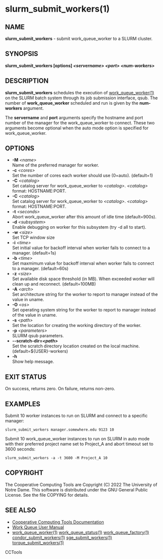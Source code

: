 






















# slurm_submit_workers(1)

## NAME
**slurm_submit_workers** - submit work_queue_worker to a SLURM cluster.

## SYNOPSIS
**slurm_submit_workers [options] _&lt;servername&gt;_ _&lt;port&gt;_ _&lt;num-workers&gt;_**

## DESCRIPTION
**slurm_submit_workers** schedules the execution of [work_queue_worker(1)](work_queue_worker.md)
on the SLURM batch system through its job submission interface, qsub.
The number of **work_queue_worker** scheduled and run is given by the **num-workers**
argument.

The **servername** and **port** arguments specify the hostname and port number of the
manager for the work_queue_worker to connect. These two arguments become optional when the
auto mode option is specified for work_queue_worker.

## OPTIONS

- **-M** _&lt;name&gt;_<br />Name of the preferred manager for worker.
- **-c** _&lt;cores&gt;_<br />Set the number of cores each worker should use (0=auto). (default=1)
- **-C** _&lt;catalog&gt;_<br />Set catalog server for work_queue_worker to _&lt;catalog&gt;_. _&lt;catalog&gt;_ format: HOSTNAME:PORT.
- **-C** _&lt;catalog&gt;_<br />Set catalog server for work_queue_worker to _&lt;catalog&gt;_. _&lt;catalog&gt;_ format: HOSTNAME:PORT.
- **-t** _&lt;seconds&gt;_<br />Abort work_queue_worker after this amount of idle time (default=900s).
- **-d** _&lt;subsystem&gt;_<br />Enable debugging on worker for this subsystem (try -d all to start).
- **-w** _&lt;size&gt;_<br />Set TCP window size
- **-i** _&lt;time&gt;_<br />Set initial value for backoff interval when worker fails to connect to a manager. (default=1s)
- **-b** _&lt;time&gt;_<br />Set maxmimum value for backoff interval when worker fails to connect to a manager. (default=60s)
- **-z** _&lt;size&gt;_<br />Set available disk space threshold (in MB). When exceeded worker will clean up and reconnect. (default=100MB)
- **-A** _&lt;arch&gt;_<br />Set architecture string for the worker to report to manager instead of the value in uname.
- **-O** _&lt;os&gt;_<br />Set operating system string for the worker to report to manager instead of the value in uname.
- **-s** _&lt;path&gt;_<br />Set the location for creating the working directory of the worker.
- **-p** _&lt;parameters&gt;_<br />SLURM qsub parameters.
- **--scratch-dir=_&lt;path&gt;_**<br />Set the scratch directory location created on the local machine. (default=${USER}-workers)
- **-h**<br />Show help message.


## EXIT STATUS
On success, returns zero. On failure, returns non-zero.

## EXAMPLES

Submit 10 worker instances to run on SLURM and connect to a specific manager:

```
slurm_submit_workers manager.somewhere.edu 9123 10
```

Submit 10 work_queue_worker instances to run on SLURM in auto mode with their
preferred project name set to Project_A and abort timeout set to 3600 seconds:

```
slurm_submit_workers -a -t 3600 -M Project_A 10
```

## COPYRIGHT
The Cooperative Computing Tools are Copyright (C) 2022 The University of Notre Dame.  This software is distributed under the GNU General Public License.  See the file COPYING for details.

## SEE ALSO

- [Cooperative Computing Tools Documentation]("../index.html")
- [Work Queue User Manual]("../workqueue.html")
- [work_queue_worker(1)](work_queue_worker.md) [work_queue_status(1)](work_queue_status.md) [work_queue_factory(1)](work_queue_factory.md) [condor_submit_workers(1)](condor_submit_workers.md) [sge_submit_workers(1)](sge_submit_workers.md) [torque_submit_workers(1)](torque_submit_workers.md) 


CCTools
